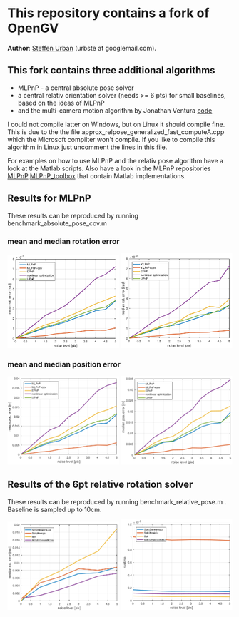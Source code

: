 # This repository contains a fork of OpenGV
**Author**: [Steffen Urban](http://www.ipf.kit.edu/english/staff_urban_steffen.php) (urbste at googlemail.com).

## This fork contains three additional algorithms

- MLPnP - a central absolute pose solver
- a central relativ orientation solver (needs >= 6 pts) for small baselines, based on the ideas of MLPnP
- and the multi-camera motion algorithm by Jonathan Ventura [code](https://github.com/jonathanventura/multi-camera-motion)

I could not compile latter on Windows, but on Linux it should compile fine.
This is due to the the file approx_relpose_generalized_fast_computeA.cpp which the Microsoft compilter
won't compile.
If you like to compile this algorithm in Linux just uncomment the lines in this file.

For examples on how to use MLPnP and the relativ pose algorithm have a look at
the Matlab scripts.
Also have a look in the MLPnP repositories [MLPnP](https://github.com/urbste/MLPnP_matlab),[MLPnP\_toolbox](https://github.com/urbste/MLPnP_matlab_toolbox) that contain Matlab implementations.

## Results for MLPnP
These results can be reproduced by running benchmark_absolute\_pose\_cov.m

### mean and median rotation error

<img src="resource/mean_rot_error.png" width="250">
<img src="resource/median_rot_error.png" width="250">

### mean and median position error

<img src="resource/mean_pos_error.png" width="250">
<img src="resource/median_pos_error.png" width="250">

## Results of the 6pt relative rotation solver

These results can be reproduced by running benchmark\_relative\_pose.m .
Baseline is sampled up to 10cm.

<img src="resource/rel_ori_median_rot_error.png" width="250">
<img src="resource/rel_ori_runtime.png" width="250">

